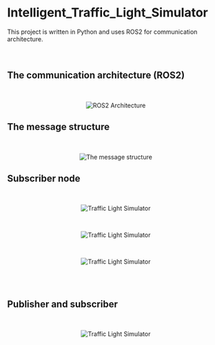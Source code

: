# Intelligent_Traffic_Light_Simulator

This project is written in Python and uses ROS2 for communication architecture. 
<br><br><br>

## The communication architecture (ROS2)
<br>
<p align="center">
  <img src="https://github.com/andrei-crisu/Intelligent_Traffic_Light_Simulator/assets/68897925/9fdeb724-7473-4622-8b9f-7123e69e19ef" alt=" ROS2 Architecture">
</p>

## The message structure
<br>
<p align="center">
  <img src="https://github.com/andrei-crisu/Intelligent_Traffic_Light_Simulator/assets/68897925/468ca6d4-6a49-4523-818d-9e0829e1c0e8" alt="The message structure">
</p>

## Subscriber node

<br>
<p align="center">
  <img src="https://github.com/andrei-crisu/Intelligent_Traffic_Light_Simulator/assets/68897925/b0db5a80-fdf4-4a0b-a839-93484182267e" alt="Traffic Light Simulator">
</p>

<br>
<p align="center">
  <img src="https://github.com/andrei-crisu/Intelligent_Traffic_Light_Simulator/assets/68897925/e921d078-1fbb-4dfb-9755-71c8a4f4945e" alt="Traffic Light Simulator">
</p>

<br>
<p align="center">
  <img src="https://github.com/andrei-crisu/Intelligent_Traffic_Light_Simulator/assets/68897925/88e8d934-7dd5-43b6-94a6-039abf363a16" alt="Traffic Light Simulator">
</p>

<br><br>
## Publisher and subscriber

<br>
<p align="center">
  <img src="https://github.com/andrei-crisu/Intelligent_Traffic_Light_Simulator/assets/68897925/c883cad6-3300-4133-bc5a-594e4fc0b2f1" alt="Traffic Light Simulator">
</p>




